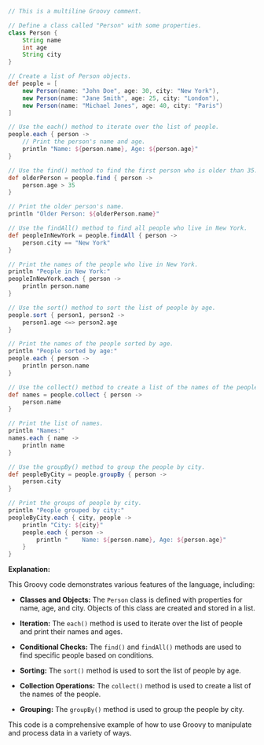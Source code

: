 ```groovy
// This is a multiline Groovy comment.

// Define a class called "Person" with some properties.
class Person {
    String name
    int age
    String city
}

// Create a list of Person objects.
def people = [
    new Person(name: "John Doe", age: 30, city: "New York"),
    new Person(name: "Jane Smith", age: 25, city: "London"),
    new Person(name: "Michael Jones", age: 40, city: "Paris")
]

// Use the each() method to iterate over the list of people.
people.each { person ->
    // Print the person's name and age.
    println "Name: ${person.name}, Age: ${person.age}"
}

// Use the find() method to find the first person who is older than 35.
def olderPerson = people.find { person ->
    person.age > 35
}

// Print the older person's name.
println "Older Person: ${olderPerson.name}"

// Use the findAll() method to find all people who live in New York.
def peopleInNewYork = people.findAll { person ->
    person.city == "New York"
}

// Print the names of the people who live in New York.
println "People in New York:"
peopleInNewYork.each { person ->
    println person.name
}

// Use the sort() method to sort the list of people by age.
people.sort { person1, person2 ->
    person1.age <=> person2.age
}

// Print the names of the people sorted by age.
println "People sorted by age:"
people.each { person ->
    println person.name
}

// Use the collect() method to create a list of the names of the people.
def names = people.collect { person ->
    person.name
}

// Print the list of names.
println "Names:"
names.each { name ->
    println name
}

// Use the groupBy() method to group the people by city.
def peopleByCity = people.groupBy { person ->
    person.city
}

// Print the groups of people by city.
println "People grouped by city:"
peopleByCity.each { city, people ->
    println "City: ${city}"
    people.each { person ->
        println "    Name: ${person.name}, Age: ${person.age}"
    }
}
```

**Explanation:**

This Groovy code demonstrates various features of the language, including:

- **Classes and Objects:** The `Person` class is defined with properties for name, age, and city. Objects of this class are created and stored in a list.


- **Iteration:** The `each()` method is used to iterate over the list of people and print their names and ages.


- **Conditional Checks:** The `find()` and `findAll()` methods are used to find specific people based on conditions.


- **Sorting:** The `sort()` method is used to sort the list of people by age.


- **Collection Operations:** The `collect()` method is used to create a list of the names of the people.


- **Grouping:** The `groupBy()` method is used to group the people by city.

This code is a comprehensive example of how to use Groovy to manipulate and process data in a variety of ways.